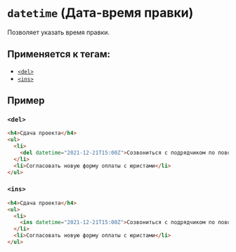 # `datetime` (Дата-время правки)

Позволяет указать время правки.

## Применяется к тегам:

- [`<del>`](<../TAGS INLINE/del (УДАЛЕННЫЙ КОНТЕНТ).md>)
- [`<ins>`](<../TAGS INLINE/ins (ДОБАВЛЕННЫЙ КОНТЕНТ).md>)

## Пример

### `<del>`

```html
<h4>Сдача проекта</h4>
<ul>
  <li>
    <del datetime="2021-12-21T15:00Z">Созвониться с подрядчиком по поводу актов</del>
  </li>
  <li>Согласовать новую форму оплаты с юристами</li>
</ul>
```

### `<ins>`

```html
<h4>Сдача проекта</h4>
<ul>
  <li>
    <ins datetime="2021-12-21T15:00Z">Созвониться с подрядчиком по поводу актов</ins>
  </li>
  <li>Согласовать новую форму оплаты с юристами</li>
</ul>
```
